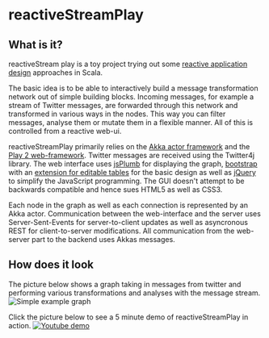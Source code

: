 # reactiveStreamPlay

## What is it?
reactiveStream play is a toy project trying out some [reactive application design](http://www.reactivemanifesto.org/) approaches in Scala.

The basic idea is to be able to interactively build a message transformation network out of simple building blocks. Incoming messages, for example a stream of Twitter messages, are forwarded through this network and transformed in various ways in the nodes. This way you can filter messages, analyse them or mutate them in a flexible manner. All of this is controlled from a reactive web-ui.

reactiveStreamPlay primarily relies on the [Akka actor framework](http://akka.io/) and the [Play 2 web-framework](https://www.playframework.com/). Twitter messages are received using the Twitter4j library. The web interface uses [jsPlumb](http://jsplumbtoolkit.com/) for displaying the graph, [bootstrap](http://getbootstrap.com/) with an [extension for editable tables](http://mindmup.github.io/editable-table/) for the basic design as well as [jQuery](http://jquery.com/) to simplify the JavaScript programming. The GUI doesn't attempt to be backwards compatible and hence sues HTML5 as well as CSS3.

Each node in the graph as well as each connection is represented by an Akka actor. Communication between the web-interface and the server uses Server-Sent-Events for server-to-client updates as well as asyncronous REST for client-to-server modifications. All communication from the web-server part to the backend uses Akkas messages.

## How does it look
The picture below shows a graph taking in messages from twitter and performing various transformations and analyses with the message stream.
![Simple example graph](https://raw.githubusercontent.com/hacst/reactiveStreamPlay/master/media/rspexamplegraph.png)

Click the picture below to see a 5 minute demo of reactiveStreamPlay in action.
[![Youtube demo](https://raw.githubusercontent.com/hacst/reactiveStreamPlay/master/media/youtubeplaceholder.png)](https://www.youtube.com/watch?v=fbcc3rwhgec)


